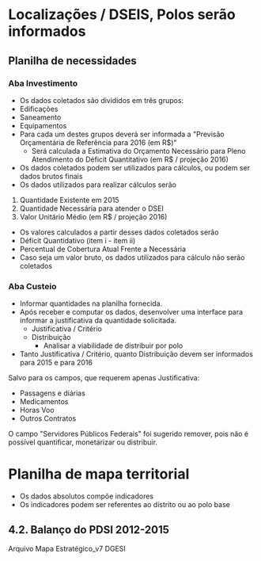 # Localizações / DSEIS, Polos serão informados

## Planilha de necessidades

### Aba Investimento

* Os dados coletados são divididos em três grupos:
 * Edificações
 * Saneamento
 * Equipamentos
* Para cada um destes grupos deverá ser informada a "Previsão Orçamentária de Referência para 2016 (em R$)"
  * Será calculada a Estimativa do Orçamento Necessário para Pleno Atendimento do Déficit Quantitativo (em R$ / projeção 2016)
* Os dados coletados podem ser utilizados para cálculos, ou podem ser dados brutos finais
* Os dados utilizados para realizar cálculos serão
 1. Quantidade Existente em 2015
 2. Quantidade Necessária para atender o DSEI
 3. Valor Unitário Médio (em R$ / projeção 2016)
* Os valores calculados a partir desses dados coletados serão
 * Déficit Quantidativo (item i - item ii)
 * Percentual de Cobertura Atual Frente a Necessária
* Caso seja um valor bruto, os dados utilizados para cálculo não serão coletados

### Aba Custeio

* Informar quantidades na planilha fornecida.
* Após receber e computar os dados, desenvolver uma interface para informar a justificativa da quantidade solicitada.
  * Justificativa / Critério
  * Distribuição
    * Analisar a viabilidade de distribuir por polo
* Tanto Justificativa / Critério, quanto Distribuição devem ser informados para 2015 e para 2016

Salvo para os campos, que requerem apenas Justificativa:
  * Passagens e diárias
  * Medicamentos
  * Horas Voo
  * Outros Contratos

O campo "Servidores Públicos Federais" foi sugerido remover, pois não é possível quantificar, monetarizar ou distribuir.

# Planilha de mapa territorial

* Os dados absolutos compõe indicadores
* Os indicadores podem ser referentes ao distrito ou ao polo base


## 4.2. Balanço do PDSI 2012-2015

Arquivo Mapa Estratégico_v7 DGESI
